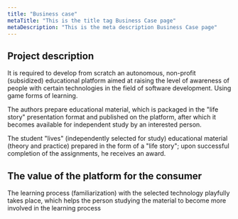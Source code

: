 ```yaml
---
title: "Business case"
metaTitle: "This is the title tag Business Case page"
metaDescription: "This is the meta description Business Case page"
---
```


## Project description
It is required to develop from scratch an autonomous, non-profit (subsidized) educational platform aimed at raising the level of awareness of people with certain technologies in the field of software development. Using game forms of learning.

The authors prepare educational material, which is packaged in the "life story" presentation format and published on the platform, after which it becomes available for independent study by an interested person.

The student "lives" (independently selected for study) educational material (theory and practice) prepared in the form of a "life story"; upon successful completion of the assignments, he receives an award.


## The value of the platform for the consumer
The learning process (familiarization) with the selected technology playfully takes place, which helps the person studying the material to become more involved in the learning process
